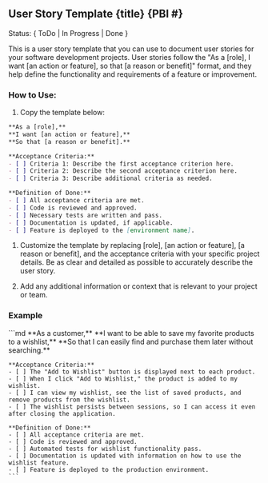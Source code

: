## User Story Template {title} {PBI #}

Status: { ToDo | In Progress | Done }

This is a user story template that you can use to document user stories for your software development projects. User stories follow the "As a [role], I want [an action or feature], so that [a reason or benefit]" format, and they help define the functionality and requirements of a feature or improvement.

### How to Use:

1. Copy the template below:

```markdown
**As a [role],**
**I want [an action or feature],**
**So that [a reason or benefit].**

**Acceptance Criteria:**
- [ ] Criteria 1: Describe the first acceptance criterion here.
- [ ] Criteria 2: Describe the second acceptance criterion here.
- [ ] Criteria 3: Describe additional criteria as needed.

**Definition of Done:**
- [ ] All acceptance criteria are met.
- [ ] Code is reviewed and approved.
- [ ] Necessary tests are written and pass.
- [ ] Documentation is updated, if applicable.
- [ ] Feature is deployed to the [environment name].
```

1. Customize the template by replacing [role], [an action or feature], [a reason or benefit], and the acceptance criteria with your specific project details. Be as clear and detailed as possible to accurately describe the user story.

2. Add any additional information or context that is relevant to your project or team.


### Example

<example>
    ```md
    **As a customer,**
    **I want to be able to save my favorite products to a wishlist,**
    **So that I can easily find and purchase them later without searching.**

    **Acceptance Criteria:**
    - [ ] The "Add to Wishlist" button is displayed next to each product.
    - [ ] When I click "Add to Wishlist," the product is added to my wishlist.
    - [ ] I can view my wishlist, see the list of saved products, and remove products from the wishlist.
    - [ ] The wishlist persists between sessions, so I can access it even after closing the application.

    **Definition of Done:**
    - [ ] All acceptance criteria are met.
    - [ ] Code is reviewed and approved.
    - [ ] Automated tests for wishlist functionality pass.
    - [ ] Documentation is updated with information on how to use the wishlist feature.
    - [ ] Feature is deployed to the production environment.
    ```
</example>
